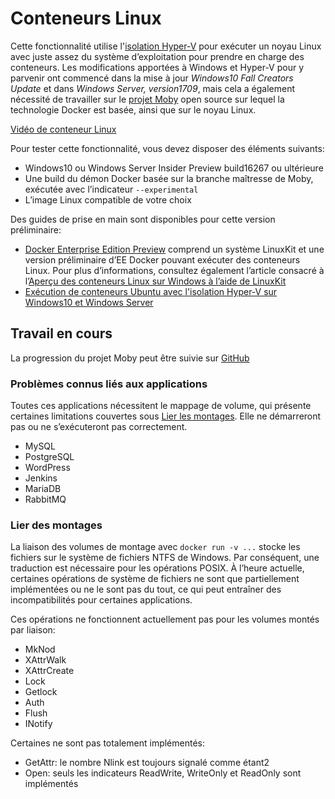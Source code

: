 # <a name="linux-containers"></a>Conteneurs Linux

Cette fonctionnalité utilise l'[isolation Hyper-V](../manage-containers/hyperv-container.md) pour exécuter un noyau Linux avec juste assez du système d’exploitation pour prendre en charge des conteneurs. Les modifications apportées à Windows et Hyper-V pour y parvenir ont commencé dans la mise à jour _Windows10 Fall Creators Update_ et dans _Windows Server, version1709_, mais cela a également nécessité de travailler sur le [projet Moby](https://www.github.com/moby/moby) open source sur lequel la technologie Docker est basée, ainsi que sur le noyau Linux. 

[Vidéo de conteneur Linux](https://sec.ch9.ms/ch9/1e5a/08ff93f2-987e-4f8d-8036-2570dcac1e5a/LinuxContainer.mp4)

Pour tester cette fonctionnalité, vous devez disposer des éléments suivants:

- Windows10 ou Windows Server Insider Preview build16267 ou ultérieure
- Une build du démon Docker basée sur la branche maîtresse de Moby, exécutée avec l’indicateur `--experimental`
- L’image Linux compatible de votre choix

Des guides de prise en main sont disponibles pour cette version préliminaire:

- [Docker Enterprise Edition Preview](https://blog.docker.com/2017/09/docker-windows-server-1709/) comprend un système LinuxKit et une version préliminaire d’EE Docker pouvant exécuter des conteneurs Linux. Pour plus d’informations, consultez également l’article consacré à l’[Aperçu des conteneurs Linux sur Windows à l’aide de LinuxKit](https://go.microsoft.com/fwlink/?linkid=857061)
- [Exécution de conteneurs Ubuntu avec l'isolation Hyper-V sur Windows10 et Windows Server](https://go.microsoft.com/fwlink/?linkid=857067)


## <a name="work-in-progress"></a>Travail en cours

La progression du projet Moby peut être suivie sur [GitHub](https://github.com/moby/moby/issues/33850)


### <a name="known-app-issues"></a>Problèmes connus liés aux applications

Toutes ces applications nécessitent le mappage de volume, qui présente certaines limitations couvertes sous [Lier les montages](#Bind-mounts). Elle ne démarreront pas ou ne s’exécuteront pas correctement.

- MySQL
- PostgreSQL
- WordPress
- Jenkins
- MariaDB
- RabbitMQ


### <a name="bind-mounts"></a>Lier des montages

La liaison des volumes de montage avec `docker run -v ...` stocke les fichiers sur le système de fichiers NTFS de Windows. Par conséquent, une traduction est nécessaire pour les opérations POSIX. À l’heure actuelle, certaines opérations de système de fichiers ne sont que partiellement implémentées ou ne le sont pas du tout, ce qui peut entraîner des incompatibilités pour certaines applications.

Ces opérations ne fonctionnent actuellement pas pour les volumes montés par liaison:

- MkNod
- XAttrWalk
- XAttrCreate
- Lock
- Getlock
- Auth
- Flush
- INotify

Certaines ne sont pas totalement implémentés:

- GetAttr: le nombre Nlink est toujours signalé comme étant2
- Open: seuls les indicateurs ReadWrite, WriteOnly et ReadOnly sont implémentés
